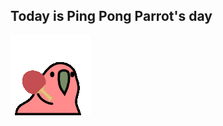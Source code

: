 <h2>Today is Ping Pong Parrot's day</h2><img src="https://raw.githubusercontent.com/jmhobbs/cultofthepartyparrot.com/master/parrots/hd/pingpongparrot.gif" />